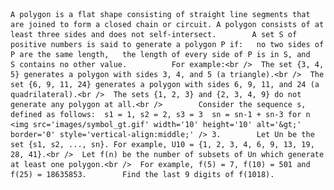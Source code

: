     A polygon is a flat shape consisting of straight line segments that are joined to form a closed chain or circuit. A polygon consists of at least three sides and does not self-intersect.        A set S of positive numbers is said to generate a polygon P if:   no two sides of P are the same length,   the length of every side of P is in S, and   S contains no other value.          For example:<br />  The set {3, 4, 5} generates a polygon with sides 3, 4, and 5 (a triangle).<br />  The set {6, 9, 11, 24} generates a polygon with sides 6, 9, 11, and 24 (a quadrilateral).<br />  The sets {1, 2, 3} and {2, 3, 4, 9} do not generate any polygon at all.<br />        Consider the sequence s, defined as follows:  s1 = 1, s2 = 2, s3 = 3  sn = sn-1 + sn-3 for n <img src='images/symbol_gt.gif' width='10' height='10' alt='&gt;' border='0' style='vertical-align:middle;' /> 3.        Let Un be the set {s1, s2, ..., sn}. For example, U10 = {1, 2, 3, 4, 6, 9, 13, 19, 28, 41}.<br />  Let f(n) be the number of subsets of Un which generate at least one polygon.<br />  For example, f(5) = 7, f(10) = 501 and f(25) = 18635853.        Find the last 9 digits of f(1018).    